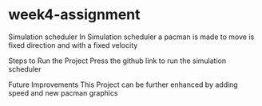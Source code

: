 # week4-assignment
Simulation scheduler
In Simulation scheduler a pacman is made to move is fixed direction and with a fixed velocity

Steps to Run the Project
Press the github link to run the simulation scheduler

Future Improvements
This Project can be further enhanced by adding speed and new pacman graphics
